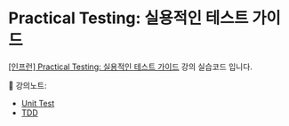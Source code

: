 # Practical Testing: 실용적인 테스트 가이드

[[인프런] Practical Testing: 실용적인 테스트 가이드](https://inf.run/Cjwu) 강의 실습코드 입니다.  
  
📙 강의노트:
  - [Unit Test](https://velog.io/@itonse/실용적인-테스트-가이드-강의-정리-UNIT-TEST)
  - [TDD](https://velog.io/@itonse/TDD)

